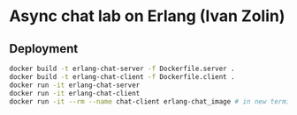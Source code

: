 # Async chat lab on Erlang (Ivan Zolin)

## Deployment

```bash
docker build -t erlang-chat-server -f Dockerfile.server .
docker build -t erlang-chat-client -f Dockerfile.client .
docker run -it erlang-chat-server
docker run -it erlang-chat-client
docker run -it --rm --name chat-client erlang-chat_image # in new terminal
```
